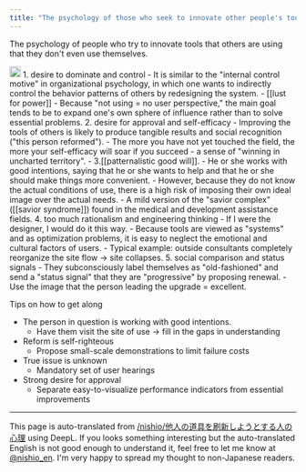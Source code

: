 ```yaml
---
title: "The psychology of those who seek to innovate other people's tools."
---
```


The psychology of people who try to innovate tools that others are using that they don't even use themselves.

<img src='https://scrapbox.io/api/pages/nishio-en/o3/icon' alt='o3.icon' height="19.5"/>
1. desire to dominate and control
    - It is similar to the "internal control motive" in organizational psychology, in which one wants to indirectly control the behavior patterns of others by redesigning the system.
            - [[lust for power]]
    - Because "not using = no user perspective," the main goal tends to be to expand one's own sphere of influence rather than to solve essential problems.
2. desire for approval and self-efficacy
    - Improving the tools of others is likely to produce tangible results and social recognition ("this person reformed").
    - The more you have not yet touched the field, the more your self-efficacy will soar if you succeed - a sense of "winning in uncharted territory".
- 3.[[patternalistic good will]].
    - He or she works with good intentions, saying that he or she wants to help and that he or she should make things more convenient.
    - However, because they do not know the actual conditions of use, there is a high risk of imposing their own ideal image over the actual needs.
    - A mild version of the "savior complex" ([[savior syndrome]]) found in the medical and development assistance fields.
4. too much rationalism and engineering thinking
    - If I were the designer, I would do it this way.
    - Because tools are viewed as "systems" and as optimization problems, it is easy to neglect the emotional and cultural factors of users.
    - Typical example: outside consultants completely reorganize the site flow → site collapses.
5. social comparison and status signals
    - They subconsciously label themselves as "old-fashioned" and send a "status signal" that they are "progressive" by proposing renewal.
    - Use the image that the person leading the upgrade = excellent.

Tips on how to get along
- The person in question is working with good intentions.
    - Have them visit the site of use → fill in the gaps in understanding
- Reform is self-righteous
    - Propose small-scale demonstrations to limit failure costs
- True issue is unknown
    - Mandatory set of user hearings
- Strong desire for approval
    - Separate easy-to-visualize performance indicators from essential improvements

---
This page is auto-translated from [/nishio/他人の道具を刷新しようとする人の心理](https://scrapbox.io/nishio/他人の道具を刷新しようとする人の心理) using DeepL. If you looks something interesting but the auto-translated English is not good enough to understand it, feel free to let me know at [@nishio_en](https://twitter.com/nishio_en). I'm very happy to spread my thought to non-Japanese readers.
